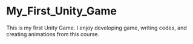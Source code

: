 # My_First_Unity_Game

This is my first Unity Game. I enjoy developing game, writing codes, and creating animations from this course.

                    
